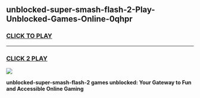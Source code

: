 
## unblocked-super-smash-flash-2-Play-Unblocked-Games-Online-0qhpr
<h3>
<a href="https://premium76.site?title=unblocked-super-smash-flash-2&ref=25A">CLICK TO PLAY</a></h3>
<hr>

<h3>
<a href="https://premium76.site?title=unblocked-super-smash-flash-2&ref=25A">CLICK 2 PLAY</a>
  
</h3>

<a href="https://premium76.site?title=unblocked-super-smash-flash-2&ref=25A"><img src="https://clearcache.store/games.png"></a>


**unblocked-super-smash-flash-2 games unblocked: Your Gateway to Fun and Accessible Online Gaming**
